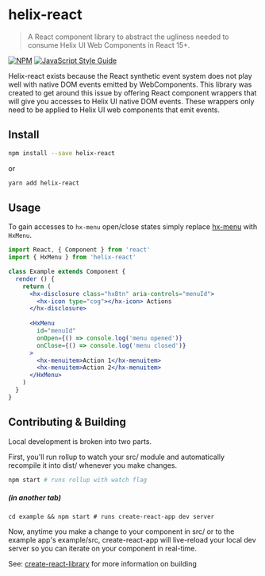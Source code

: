# helix-react

> A React component library to abstract the ugliness needed to consume Helix UI Web Components in React 15+.

[![NPM](https://img.shields.io/npm/v/helix-react.svg)](https://www.npmjs.com/package/helix-react-module) [![JavaScript Style Guide](https://img.shields.io/badge/code_style-standard-brightgreen.svg)](https://standardjs.com)

Helix-react exists because the React synthetic event system does not play well with native DOM events emitted by WebComponents.
This library was created to get around this issue by offering React component wrappers that will give you accesses to Helix UI native DOM events.
These wrappers only need to be applied to Helix UI web components that emit events.

## Install

```bash
npm install --save helix-react
```
or
```bash
yarn add helix-react
```

## Usage

To gain accesses to `hx-menu` open/close states simply replace [hx-menu](https://rackerlabs.github.io/helix-ui/components/menus/) with `HxMenu`.


```jsx
import React, { Component } from 'react'
import { HxMenu } from 'helix-react'

class Example extends Component {
  render () {
    return (
      <hx-disclosure class="hxBtn" aria-controls="menuId">
        <hx-icon type="cog"></hx-icon> Actions
      </hx-disclosure>
      
      <HxMenu
        id="menuId" 
        onOpen={() => console.log('menu opened')}
        onClose={() => console.log('menu closed')}
      >
        <hx-menuitem>Action 1</hx-menuitem>
        <hx-menuitem>Action 2</hx-menuitem>
      </HxMenu>
    )
  }
}
```

## Contributing & Building

Local development is broken into two parts.

First, you'll run rollup to watch your src/ module and automatically recompile it into dist/ whenever you make changes.
```bash
npm start # runs rollup with watch flag 
```
##### (in another tab) 
```
cd example && npm start # runs create-react-app dev server 
```
Now, anytime you make a change to your component in src/ or to the example app's example/src, create-react-app will live-reload your local dev server so you can iterate on your component in real-time.

See: [create-react-library](https://www.npmjs.com/package/create-react-library) for more information on building

